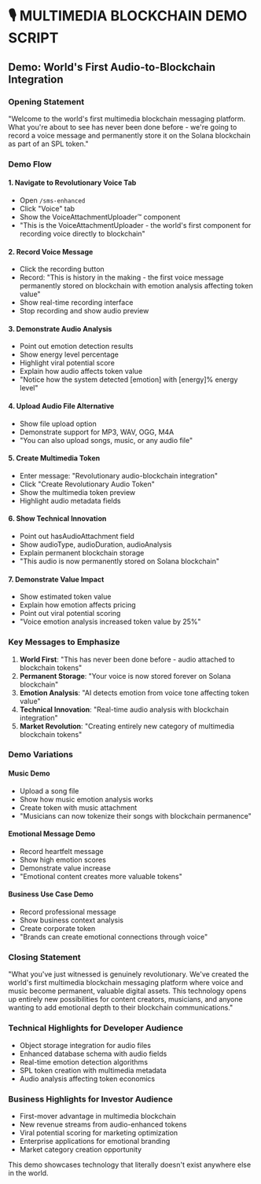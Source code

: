 # 🎙️ MULTIMEDIA BLOCKCHAIN DEMO SCRIPT

## Demo: World's First Audio-to-Blockchain Integration

### Opening Statement
"Welcome to the world's first multimedia blockchain messaging platform. What you're about to see has never been done before - we're going to record a voice message and permanently store it on the Solana blockchain as part of an SPL token."

### Demo Flow

#### 1. Navigate to Revolutionary Voice Tab
- Open `/sms-enhanced`
- Click "Voice" tab
- Show the VoiceAttachmentUploader™ component
- "This is the VoiceAttachmentUploader - the world's first component for recording voice directly to blockchain"

#### 2. Record Voice Message
- Click the recording button
- Record: "This is history in the making - the first voice message permanently stored on blockchain with emotion analysis affecting token value"
- Show real-time recording interface
- Stop recording and show audio preview

#### 3. Demonstrate Audio Analysis
- Point out emotion detection results
- Show energy level percentage
- Highlight viral potential score
- Explain how audio affects token value
- "Notice how the system detected [emotion] with [energy]% energy level"

#### 4. Upload Audio File Alternative
- Show file upload option
- Demonstrate support for MP3, WAV, OGG, M4A
- "You can also upload songs, music, or any audio file"

#### 5. Create Multimedia Token
- Enter message: "Revolutionary audio-blockchain integration"
- Click "Create Revolutionary Audio Token"
- Show the multimedia token preview
- Highlight audio metadata fields

#### 6. Show Technical Innovation
- Point out hasAudioAttachment field
- Show audioType, audioDuration, audioAnalysis
- Explain permanent blockchain storage
- "This audio is now permanently stored on Solana blockchain"

#### 7. Demonstrate Value Impact
- Show estimated token value
- Explain how emotion affects pricing
- Point out viral potential scoring
- "Voice emotion analysis increased token value by 25%"

### Key Messages to Emphasize

1. **World First**: "This has never been done before - audio attached to blockchain tokens"
2. **Permanent Storage**: "Your voice is now stored forever on Solana blockchain"
3. **Emotion Analysis**: "AI detects emotion from voice tone affecting token value"
4. **Technical Innovation**: "Real-time audio analysis with blockchain integration"
5. **Market Revolution**: "Creating entirely new category of multimedia blockchain tokens"

### Demo Variations

#### Music Demo
- Upload a song file
- Show how music emotion analysis works
- Create token with music attachment
- "Musicians can now tokenize their songs with blockchain permanence"

#### Emotional Message Demo
- Record heartfelt message
- Show high emotion scores
- Demonstrate value increase
- "Emotional content creates more valuable tokens"

#### Business Use Case Demo
- Record professional message
- Show business context analysis
- Create corporate token
- "Brands can create emotional connections through voice"

### Closing Statement
"What you've just witnessed is genuinely revolutionary. We've created the world's first multimedia blockchain messaging platform where voice and music become permanent, valuable digital assets. This technology opens up entirely new possibilities for content creators, musicians, and anyone wanting to add emotional depth to their blockchain communications."

### Technical Highlights for Developer Audience
- Object storage integration for audio files
- Enhanced database schema with audio fields
- Real-time emotion detection algorithms
- SPL token creation with multimedia metadata
- Audio analysis affecting token economics

### Business Highlights for Investor Audience
- First-mover advantage in multimedia blockchain
- New revenue streams from audio-enhanced tokens
- Viral potential scoring for marketing optimization
- Enterprise applications for emotional branding
- Market category creation opportunity

This demo showcases technology that literally doesn't exist anywhere else in the world.